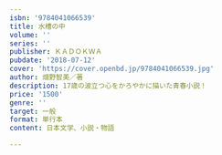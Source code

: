 ```yaml
---
isbn: '9784041066539'
title: 水槽の中
volume: ''
series: ''
publisher: ＫＡＤＯＫＷＡ
pubdate: '2018-07-12'
cover: 'https://cover.openbd.jp/9784041066539.jpg'
author: 畑野智美／著
description: 17歳の波立つ心をかろやかに描いた青春小説！
price: '1500'
genre: ''
target: 一般
format: 単行本
content: 日本文学、小説・物語

---
```

